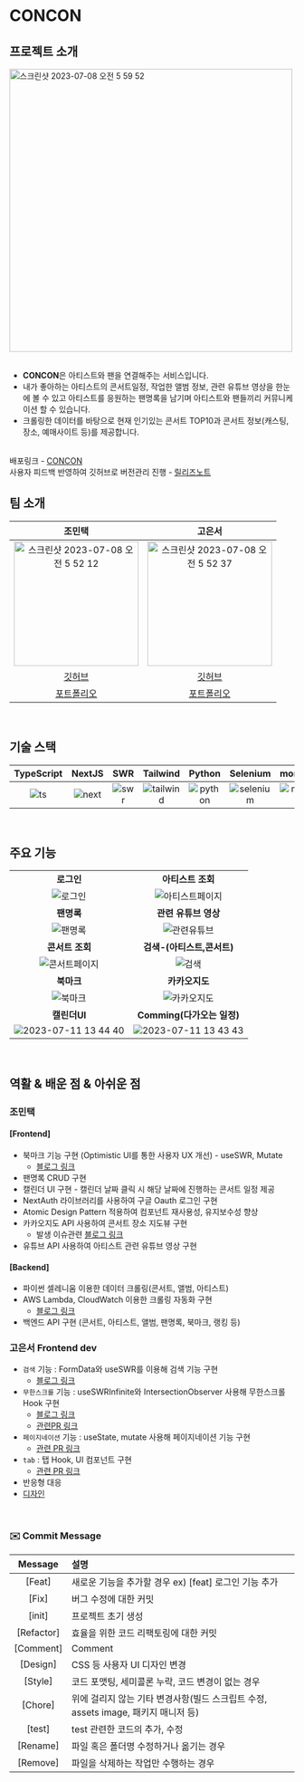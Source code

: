 # CONCON

## 프로젝트 소개
<img width="500" alt="스크린샷 2023-07-08 오전 5 59 52" src="https://github.com/MintaekCho/consert-app/assets/105726931/6826c45b-bd8f-46c1-9f26-973403657f78">

<br />
<br />


- <b>CONCON</b>은 아티스트와 팬을 연결해주는 서비스입니다. 
- 내가 좋아하는 아티스트의 콘서트일정, 작업한 앨범 정보, 관련 유튜브 영상을 한눈에 볼 수 있고 아티스트를 응원하는 팬명록을 남기며 아티스트와 팬들끼리 커뮤니케이션 할 수 있습니다. 
- 크롤링한 데이터를 바탕으로 현재 인기있는 콘서트 TOP10과 콘서트 정보(캐스팅, 장소, 예매사이트 등)를 제공합니다. 


<br />
배포링크 - <a href="https://consert-app.vercel.app/" target="_blank">CONCON</a>
<br />
사용자 피드백 반영하여 깃허브로 버전관리 진행 -  
<a href="https://github.com/MintaekCho/consert-app/releases">릴리즈노트</a>

## 팀 소개

|    조민택    |    고은서   |
| :--------: | :--------: |
| <img width="220" height="220" alt="스크린샷 2023-07-08 오전 5 52 12" src="https://github.com/MintaekCho/consert-app/assets/105726931/867bb3d7-cdb1-4bc4-a387-c2fb658f1ed6">    |<img width="220" height="220" alt="스크린샷 2023-07-08 오전 5 52 37" src="https://github.com/MintaekCho/consert-app/assets/105726931/aec33733-99ec-4eca-8a8b-91ab6ab8d444">       |
|<a href="https://github.com/MintaekCho">깃허브</a> | <a href="https://github.com/MintaekCho">깃허브</a>   |
|<a href="https://portfolio-mintaekcho.vercel.app/">포트폴리오</a> | <a href="https://eunseo-portfolio.vercel.app/#Education">포트폴리오</a> |
<br>


## 기술 스택

| TypeScript |  NextJS  |  SWR    |  Tailwind |  Python |  Selenium |  mongoDB |
| :--------: | :------: | :-----: | :-----:   | :-----: | :-----:   | :-----:  |
|   ![ts]    | ![next]  | ![swr]  | ![tailwind]  | ![python] | ![selenium]  | ![mongodb] |

<br>

## 주요 기능

|                                                              |                                                              |
| :----------------------------------------------------------: | :----------------------------------------------------------: |
|     **로그인**    |    **아티스트 조회** |
| ![로그인](https://github.com/MintaekCho/consert-app/assets/105726931/96f55020-8e17-4485-bc71-ee31cc433105) | ![아티스트페이지](https://github.com/MintaekCho/consert-app/assets/105726931/829bde1a-2228-420f-a7e7-a5663675b02f) |
|     **팬명록**     |   **관련 유튜브 영상** |
| ![팬명록](https://github.com/MintaekCho/consert-app/assets/105726931/5b8e8df7-fd66-43d8-ad05-0f839c13af8c) | ![관련유튜브](https://github.com/MintaekCho/consert-app/assets/105726931/8c6f7caa-4265-48ee-b352-492f1f54e84c) |
|  **콘서트 조회** | **검색-(아티스트,콘서트)** |
| ![콘서트페이지](https://github.com/MintaekCho/consert-app/assets/105726931/9ec22180-7569-45d0-86de-d11bb26fcac5) | ![검색](https://github.com/MintaekCho/consert-app/assets/105726931/4dba4d70-1620-4984-b915-e2cf6a4b02d2) |
| **북마크** | **카카오지도** |
| ![북마크](https://github.com/MintaekCho/consert-app/assets/105726931/fd0fd393-d9f2-4b33-ab61-86001b818f8c) | ![카카오지도](https://github.com/MintaekCho/consert-app/assets/105726931/ee5b88d8-5276-4ad5-9e74-a2af9ca5bf6d)  |
|   **캘린더UI**    |    **Comming(다가오는 일정)** |
| ![2023-07-11 13 44 40](https://github.com/MintaekCho/consert-app/assets/105726931/d4c3555b-f085-46d3-8535-145f2b5b964b)|![2023-07-11 13 43 43](https://github.com/MintaekCho/consert-app/assets/105726931/18f35e3b-d9e7-4494-a818-db0f3e65aca3) |


<br>

## 역활 & 배운 점 & 아쉬운 점

### 조민택
#### [Frontend]
- 북마크 기능 구현 (Optimistic UI를 통한 사용자 UX 개선) - useSWR, Mutate
  - [블로그 링크](https://alsxor5.tistory.com/116)
- 팬명록 CRUD 구현
- 캘린더 UI 구현 - 캘린더 날짜 클릭 시 해당 날짜에 진행하는 콘서트 일정 제공
- NextAuth 라이브러리를 사용하여 구글 Oauth 로그인 구현
- Atomic Design Pattern 적용하여 컴포넌트 재사용성, 유지보수성 향상
- 카카오지도 API 사용하여 콘서트 장소 지도뷰 구현
  - 발생 이슈관련 [블로그 링크](https://alsxor5.tistory.com/117) 
- 유튜브 API 사용하여 아티스트 관련 유튜브 영상 구현

  
#### [Backend]
- 파이썬 셀레니움 이용한 데이터 크롤링(콘서트, 앨범, 아티스트)
- AWS Lambda, CloudWatch 이용한 크롤링 자동화 구현
  - [블로그 링크](https://alsxor5.tistory.com/118)
- 백엔드 API 구현 (콘서트, 아티스트, 앨범, 팬명록, 북마크, 랭킹 등) 

### 고은서 Frontend dev
- `검색` 기능 : FormData와 useSWR를 이용해 검색 기능 구현
  - [블로그 링크](https://velog.io/@koyk0408/react-%EB%AC%B4%ED%95%9C%EC%8A%A4%ED%81%AC%EB%A1%A4-%EA%B5%AC%ED%98%84-%EA%B2%80%EC%83%89%EA%B8%B0%EB%8A%A5-%EA%B5%AC%ED%98%84)
- `무한스크롤` 기능 : useSWRInfinite와 IntersectionObserver 사용해 무한스크롤 Hook 구현
  - [블로그 링크](https://velog.io/@koyk0408/react-%EB%AC%B4%ED%95%9C%EC%8A%A4%ED%81%AC%EB%A1%A4-2with-IntersectionObserver)
  - [관련PR 링크](https://github.com/MintaekCho/consert-app/pull/30)
- `페이지네이션` 기능 : useState, mutate 사용해 페이지네이션 기능 구현
  - [관련 PR 링크](https://github.com/MintaekCho/consert-app/pull/37)
- `tab` : 탭 Hook, UI 컴포넌트 구현
  - [관련 PR 링크](https://github.com/MintaekCho/consert-app/pull/46)
- 반응형 대응
- [디자인](https://www.figma.com/file/dQ5Aj0hLclSCgWdi3suSxL/Concert-service?type=design&node-id=0%3A1&mode=design&t=7rvlt3K7RydIeeI6-1)

<p align="justify">

</p>

<br>


### ✉️ Commit  Message  

|  Message   | 설명                                                  |
| :--------: | :---------------------------------------------------- |
|   [Feat]   | 새로운 기능을 추가할 경우 ex) [feat] 로그인 기능 추가 |
|   [Fix]    | 버그 수정에 대한 커밋 |
|   [init]   | 프로젝트 초기 생성 |
| [Refactor] | 효율을 위한 코드 리팩토링에 대한 커밋 |
| [Comment] | Comment |
|  [Design]  | CSS 등 사용자 UI 디자인 변경 |
|  [Style]  | 코드 포맷팅, 세미콜론 누락, 코드 변경이 없는 경우 |
|  [Chore]  | 위에 걸리지 않는 기타 변경사항(빌드 스크립트 수정, assets image, 패키지 매니저 등) |
|  [test]    | test 관련한 코드의 추가, 수정 |
|  [Rename] | 파일 혹은 폴더명 수정하거나 옮기는 경우 |
|  [Remove]  | 파일을 삭제하는 작업만 수행하는 경우 |

<!-- Stack Icon Refernces -->

[next]: https://github.com/MintaekCho/consert-app/assets/105726931/fcd8c7a7-2281-41d2-aae0-39fa085279e6
[ts]: https://github.com/MintaekCho/consert-app/assets/105726931/90341ec6-e155-419e-b9ca-6c3e0ca12469
[tailwind]: https://github.com/MintaekCho/consert-app/assets/105726931/92219ec8-3387-4da0-a055-b61aa891ee66
[swr]: https://github.com/MintaekCho/consert-app/assets/105726931/9c146140-f90f-4423-8d0c-a3cb3e7b93d7
[python]: https://github.com/MintaekCho/consert-app/assets/105726931/570427b4-06d4-4d1a-8ce3-89849a22bb89
[selenium]: https://github.com/MintaekCho/consert-app/assets/105726931/8bcfd05f-daa2-4da7-ae17-b9a4cc79126b
[mongodb]: https://github.com/MintaekCho/consert-app/assets/105726931/187b94ae-521d-4e06-9c9c-4054d4536501
